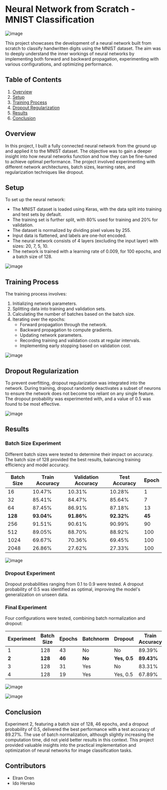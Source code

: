 # Neural Network from Scratch - MNIST Classification



![image](https://github.com/user-attachments/assets/fd16d9fa-0875-4875-bdf5-2fb821dd4332)




This project showcases the development of a neural network built from scratch to classify handwritten digits using the MNIST dataset. The aim was to deeply understand the inner workings of neural networks by implementing both forward and backward propagation, experimenting with various configurations, and optimizing performance.

## Table of Contents

1. [Overview](#overview)
2. [Setup](#setup)
3. [Training Process](#training-process)
4. [Dropout Regularization](#dropout-regularization)
5. [Results](#results)
6. [Conclusion](#conclusion)

## Overview

In this project, I built a fully connected neural network from the ground up and applied it to the MNIST dataset. The objective was to gain a deeper insight into how neural networks function and how they can be fine-tuned to achieve optimal performance. The project involved experimenting with different network architectures, batch sizes, learning rates, and regularization techniques like dropout.

## Setup

To set up the neural network:

- The MNIST dataset is loaded using Keras, with the data split into training and test sets by default.
- The training set is further split, with 80% used for training and 20% for validation.
- The dataset is normalized by dividing pixel values by 255.
- Input data is flattened, and labels are one-hot encoded.
- The neural network consists of 4 layers (excluding the input layer) with sizes: 20, 7, 5, 10.
- The network is trained with a learning rate of 0.009, for 100 epochs, and a batch size of 128.



![image](https://github.com/user-attachments/assets/751678b4-b046-4e77-8e27-1afbbea69c49)



## Training Process

The training process involves:

1. Initializing network parameters.
2. Splitting data into training and validation sets.
3. Calculating the number of batches based on the batch size.
4. Iterating over the epochs:
   - Forward propagation through the network.
   - Backward propagation to compute gradients.
   - Updating network parameters.
   - Recording training and validation costs at regular intervals.
   - Implementing early stopping based on validation cost.



![image](https://github.com/user-attachments/assets/8aebb8fa-4cf5-44bd-ba27-b30dfc5b8fa8)



## Dropout Regularization

To prevent overfitting, dropout regularization was integrated into the network. During training, dropout randomly deactivates a subset of neurons to ensure the network does not become too reliant on any single feature. The dropout probability was experimented with, and a value of 0.5 was found to be most effective.


![image](https://github.com/user-attachments/assets/2e96406d-ec19-42e4-b9c2-8047cfe4d450)



## Results

### Batch Size Experiment

Different batch sizes were tested to determine their impact on accuracy. The batch size of 128 provided the best results, balancing training efficiency and model accuracy.

| Batch Size | Train Accuracy | Validation Accuracy | Test Accuracy | Epoch |
|------------|----------------|---------------------|---------------|-------|
| 16         | 10.47%         | 10.31%              | 10.28%        | 1     |
| 32         | 85.41%         | 84.47%              | 85.64%        | 7     |
| 64         | 87.45%         | 86.91%              | 87.18%        | 13    |
| **128**    | **93.04%**     | **91.86%**          | **92.32%**    | **45**|
| 256        | 91.51%         | 90.61%              | 90.99%        | 90    |
| 512        | 89.05%         | 88.70%              | 88.92%        | 100   |
| 1024       | 69.67%         | 70.36%              | 69.45%        | 100   |
| 2048       | 26.86%         | 27.62%              | 27.33%        | 100   |

![image](https://github.com/user-attachments/assets/d2b2a336-8fbf-4f24-ba34-aec8afa3ae8e)



### Dropout Experiment

Dropout probabilities ranging from 0.1 to 0.9 were tested. A dropout probability of 0.5 was identified as optimal, improving the model's generalization on unseen data.

### Final Experiment

Four configurations were tested, combining batch normalization and dropout:

| Experiment | Batch Size | Epochs | Batchnorm | Dropout     | Train Accuracy | Validation Accuracy | Test Accuracy |
|------------|------------|--------|-----------|-------------|----------------|---------------------|---------------|
| 1          | 128        | 43     | No        | No          | 89.39%         | 88.81%              | 88.77%        |
| **2**      | **128**    | **46** | **No**    | **Yes, 0.5**| **89.43%**     | **89.20%**          | **89.27%**    |
| 3          | 128        | 31     | Yes       | No          | 83.31%         | 83.66%              | 83.74%        |
| 4          | 128        | 19     | Yes       | Yes, 0.5    | 67.89%         | 67.67%              | 67.10%        |



![image](https://github.com/user-attachments/assets/de57a41f-f714-4b47-8352-41c0a54018a4)

![image](https://github.com/user-attachments/assets/5b905d6c-38cd-4ece-afdc-03154cb44b68)





## Conclusion

Experiment 2, featuring a batch size of 128, 46 epochs, and a dropout probability of 0.5, delivered the best performance with a test accuracy of 89.27%. The use of batch normalization, although slightly increasing the computation time, did not yield better results in this context. This project provided valuable insights into the practical implementation and optimization of neural networks for image classification tasks.

## Contributors

- Elran Oren 
- Ido Hersko
